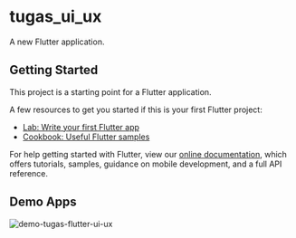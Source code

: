 # tugas_ui_ux

A new Flutter application.

## Getting Started

This project is a starting point for a Flutter application.

A few resources to get you started if this is your first Flutter project:

- [Lab: Write your first Flutter app](https://flutter.dev/docs/get-started/codelab)
- [Cookbook: Useful Flutter samples](https://flutter.dev/docs/cookbook)

For help getting started with Flutter, view our 
[online documentation](https://flutter.dev/docs), which offers tutorials, 
samples, guidance on mobile development, and a full API reference.

## Demo Apps

![demo-tugas-flutter-ui-ux](https://user-images.githubusercontent.com/13979003/59252615-a849dd80-8c56-11e9-8a01-17af72963e6c.gif)

